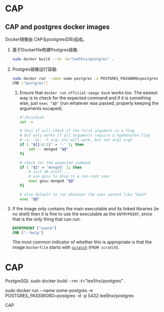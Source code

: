 
# CAP
## CAP and postgres docker images 

Docker镜像由 CAP与postgres(DB)组成。

1.	基于Dockerfile构建Postgres镜像:

	```bash
	sudo docker build --rm -t="lee5hxi/postgres" .
	```

2. Postgres镜像运行容器:

	```bash
	sudo docker run --name some-postgres -e POSTGRES_PASSWORD=postgres -d -p 5432 lee5hxi/postgres
	CMD ["postgres"]
	```

	1.	Ensure that `docker run official-image bash` works too. The easiest way is to check for the expected command and if it is something else, just `exec "$@"` (run whatever was passed, properly keeping the arguments escaped).

		```bash
		#!/bin/bash
		set -e

		# this if will check if the first argument is a flag
		# but only works if all arguments require a hyphenated flag
		# -v; -SL; -f arg; etc will work, but not arg1 arg2
		if [ "${1:0:1}" = '-' ]; then
		    set -- mongod "$@"
		fi

		# check for the expected command
		if [ "$1" = 'mongod' ]; then
		    # init db stuff....
		    # use gosu to drop to a non-root user
		    exec gosu mongod "$@"
		fi

		# else default to run whatever the user wanted like "bash"
		exec "$@"
		```

3.	If the image only contains the main executable and its linked libraries (ie no shell) then it is fine to use the executable as the `ENTRYPOINT`, since that is the only thing that can run:

	```Dockerfile
	ENTRYPOINT ["swarm"]
	CMD ["--help"]
	```

	The most common indicator of whether this is appropriate is that the image `Dockerfile` starts with [`scratch`](https://registry.hub.docker.com/_/scratch/) (`FROM scratch`).


# CAP


PostgreSQL
sudo docker build --rm -t="lee5hxi/postgres" .

sudo docker run --name some-postgres -e POSTGRES_PASSWORD=postgres -d -p 5432 lee5hxi/postgres


CAP
